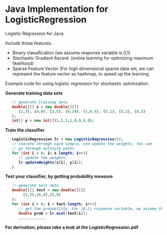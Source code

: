 Java Implementation for LogisticRegression 
==================

Logistic Regression for Java. 

Include those features. 
- Binary classification (we assume response variable is 0,1) 
- Stochastic Gradient Ascent.  (online learning for optimizing maximum likelihood)
- Sparse Feature Vector  (For high dimensional sparse data set, we can represent the feature vector as hashmap, to speed up the learning. 

Example code for using logistic regression for stochastic optimization. 

<b> Generate training data sets <b> 
``` java
   // generate training data
   double[][] x = new double[][]{
      {1,3}, {4,6}, {2,5}, {6,10}, {1,0.5}, {5,1}, {5,2}, {6,3}
   };
   int[] y = new int[]{1,1,1,1,0,0,0,0};
```

<b> Train the classifier <b> 
``` java
   LogisticRegression lr = new LogisticRegression(2);
   // iterate through each sample, and update the weights. You can 
   // go through multiple paths. 
   for (int i = 0; i< x.length; i++){
      // update the weights. 
      lr.updateWeights(x[i], y[i]);
   }
```


<b> Test your classifier, by getting probability measure <b>
``` java
   // generate test data
   double[][] test = new double[][]{ 
        {1,5},{6,4},{5,0}
   }; 
   for (int i = 0; i < test.length; i++){
      // get the probability. For (0,1) response variable, we assume this probability is for case "1"
      double prob = lr.eval(test[i]);  
      ............
```
</code>


For derivation, please take a look at the LogisticRegression.pdf

